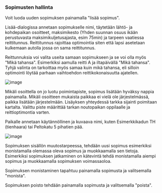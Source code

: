 ### Sopimusten hallinta

Voit luoda uuden sopimuksen painamalla "lisää sopimus".

Lisää-dialogissa annetaan sopimukselle nimi, täytetään lähtö- ja kohdepaikan osoitteet, maksimikesto (Yhden suunnan osuus ikään perustuvasta maksimikuljetusajasta, esim 75min) ja tarpeen vaatiessa reittitunnus. Reittitunnus rajoittaa optimointia siten että lapsi asetetaan kulkemaan autolla jossa on sama reittitunnus. 

Reittunnuksia voi valita useita samaan sopimukseen ja se voi olla myös "Mikä tahansa". Esimerkiksi aamulla reitti A ja iltapäivällä "Mikä tahansa". Tyhjä valinta on tarkoittaa myös samaa kuin mikä tahansa, eli silloin optimointi löytää parhaan vaihtoehdon reittikokonaisuutta ajatellen.

![image](https://github.com/jukakoski/koulukyyti-docs/assets/72802626/58444ab8-48b4-41b5-8a34-0c106af2b8c8)

Mikäli osoittella on jo luotu poimintapiste, sopimus lisätään hyväksy nappia painamalla. Mikäli osoitteen mukaista paikkaa ei vielä ole järjestelmässä, 
paikka lisätään järjestelmään. Lisäyksen yhteydessä tarkka sijainti poimitaan kartalta.  Valittu piste määrittää tarkan noutopaikan oppilaalle ja reittioptimontia varten. 

Paikalle annetaan käytännöllinen ja kuvaava nimi, kuten Esimerkkikadun TH (tienhaara) tai Peltokatu 5 pihatien pää.

![image](https://github.com/jukakoski/koulukyyti-docs/assets/72802626/82e54ff7-7fb9-43e3-9404-7531a1683ebe)

Sopimuksen sisällön muutostarpeessa, tehdään uusi sopimus esimerkiksi monistamalla olemassa oleva sopimus ja muokkaamalla sen tietoja.
Esimerkiksi sopimuksen jatkaminen on kätevintä tehdä monistamalla aiempi sopimus ja muokkaamalla sopimuksen voimassaoloa.

Sopimuksen monistaminen tapahtuu painamalla sopimusta ja valitsemalla "monista". 

Sopimuksen poisto tehdään painamalla sopimusta ja valitsemalla "poista". 
